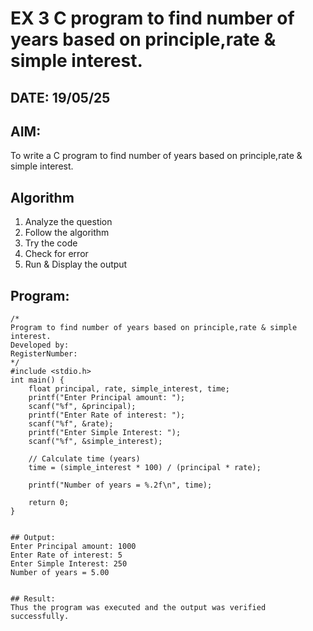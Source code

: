 # EX 3 C program to find number of years based on principle,rate & simple interest.
## DATE: 19/05/25
## AIM:
To write a C program to find number of years based on principle,rate & simple interest.

## Algorithm
1. Analyze the question
2. Follow the algorithm
3. Try the code
4.  Check for error
5. Run & Display the output

## Program:
```
/*
Program to find number of years based on principle,rate & simple interest.
Developed by: 
RegisterNumber:  
*/
#include <stdio.h>
int main() {
    float principal, rate, simple_interest, time;
    printf("Enter Principal amount: ");
    scanf("%f", &principal);
    printf("Enter Rate of interest: ");
    scanf("%f", &rate);
    printf("Enter Simple Interest: ");
    scanf("%f", &simple_interest);

    // Calculate time (years)
    time = (simple_interest * 100) / (principal * rate);

    printf("Number of years = %.2f\n", time);

    return 0;
}


## Output:
Enter Principal amount: 1000
Enter Rate of interest: 5
Enter Simple Interest: 250
Number of years = 5.00


## Result:
Thus the program was executed and the output was verified successfully.
